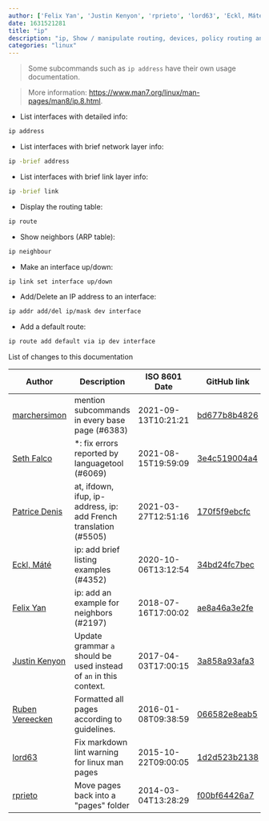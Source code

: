 ```yaml
---
author: ['Felix Yan', 'Justin Kenyon', 'rprieto', 'lord63', 'Eckl, Máté', 'Ruben Vereecken', 'Patrice Denis', 'Seth Falco', 'marchersimon']
date: 1631521281
title: "ip"
description: "ip, Show / manipulate routing, devices, policy routing and tunnels."
categories: "linux"
---
```

> Some subcommands such as `ip address` have their own usage documentation.

> More information: <https://www.man7.org/linux/man-pages/man8/ip.8.html>.

- List interfaces with detailed info:

```bash
ip address
```

- List interfaces with brief network layer info:

```bash
ip -brief address
```

- List interfaces with brief link layer info:

```bash
ip -brief link
```

- Display the routing table:

```bash
ip route
```

- Show neighbors (ARP table):

```bash
ip neighbour
```

- Make an interface up/down:

```bash
ip link set interface up/down
```

- Add/Delete an IP address to an interface:

```bash
ip addr add/del ip/mask dev interface
```

- Add a default route:

```bash
ip route add default via ip dev interface
```
List of changes to this documentation


Author | Description | ISO 8601 Date | GitHub link
------|-----|-----|-----
[marchersimon](mailto:50295997+marchersimon@users.noreply.github.com) | mention subcommands in every base page (#6383) | 2021-09-13T10:21:21 | [bd677b8b4826](https://github.com/tldr-pages/tldr/commit/bd677b8b48260e301fb99fea794f4dc1458d1562)
[Seth Falco](mailto:seth@falco.fun) | *: fix errors reported by languagetool (#6069) | 2021-08-15T19:59:09 | [3e4c519004a4](https://github.com/tldr-pages/tldr/commit/3e4c519004a471c861cdc609fd7239ee3355671c)
[Patrice Denis](mailto:patrice.denis@gmail.com) | at, ifdown, ifup, ip-address, ip: add French translation (#5505) | 2021-03-27T12:51:16 | [170f5f9ebcfc](https://github.com/tldr-pages/tldr/commit/170f5f9ebcfca1427d1f70e33387134c09795552)
[Eckl, Máté](mailto:ecklm94@gmail.com) | ip: add brief listing examples (#4352) | 2020-10-06T13:12:54 | [34bd24fc7bec](https://github.com/tldr-pages/tldr/commit/34bd24fc7bec987ac460b3b33dc601253cfb4eb2)
[Felix Yan](mailto:felixonmars@archlinux.org) | ip: add an example for neighbors (#2197) | 2018-07-16T17:00:02 | [ae8a46a3e2fe](https://github.com/tldr-pages/tldr/commit/ae8a46a3e2feec39c835aaba8e99e1c852c95ec8)
[Justin Kenyon](mailto:kenyonj@gmail.com) | Update grammar `a` should be used instead of `an` in this context. | 2017-04-03T17:00:15 | [3a858a93afa3](https://github.com/tldr-pages/tldr/commit/3a858a93afa3b52bfd77406380560a9709467d3d)
[Ruben Vereecken](mailto:rubenvereecken@gmail.com) | Formatted all pages according to guidelines. | 2016-01-08T09:38:59 | [066582e8eab5](https://github.com/tldr-pages/tldr/commit/066582e8eab57bce9861cc8d379e158d61f1cc95)
[lord63](mailto:lord63.j@gmail.com) | Fix markdown lint warning for linux man pages | 2015-10-22T09:00:05 | [1d2d523b2138](https://github.com/tldr-pages/tldr/commit/1d2d523b21388c959e70b5037641b57b9e50a39a)
[rprieto](mailto:choicesmade@gmail.com) | Move pages back into a "pages" folder | 2014-03-04T13:28:29 | [f00bf64426a7](https://github.com/tldr-pages/tldr/commit/f00bf64426a792ee3aac792f9c0aec3f8b1eaa7d)

